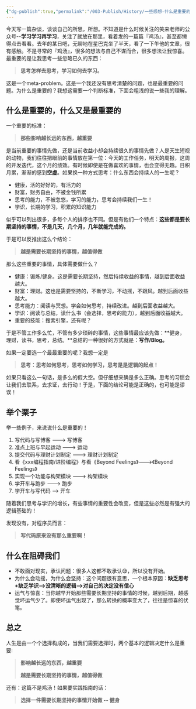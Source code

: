 ```yaml
---
{"dg-publish":true,"permalink":"/003-Publish/History/一些感想-什么是重要的/","title":"一些感想--什么是重要的？","tags":["杂谈","成长"],"created":"2024-12-11T18:09:35.732+08:00","updated":"2024-12-11T18:09:35.732+08:00"}
---
```



今天写一篇杂谈，谈谈自己的所思，所想。不知道是什么时候关注的笑来老师的公众号--**学习学习再学习**，关注了就放在那里，看着发的一篇篇『鸡汤』，甚至都懒得点击看看。去年的某日吧，无聊地在星巴克坐了半天，看了一下午他的文章，很有感触。不是寻常的『鸡汤』，很多的想法与自己不谋而合，很多想法让我惊喜。最重要的是让我思考一些忽略已久的东西：

> **思考怎样去思考，学习如何去学习。**

这是一个meta-problem。这是一个我还没有思考清楚的问题，也是最重要的问题。为什么是重要的？我想这需要一个判断标准，下面会粗浅的说一些我的理解。

## 什么是重要的，什么又是最重要的

一个重要的标准：

> **那些影响越长远的东西，越重要**

是当前重要的事情先做，还是当前收益小却会持续很久的事情先做？人是天生短视的动物，我们往往把眼前的事情放在第一位：今天的工作任务，明天的周报，这周的开发迭代，这个月的绩效。有时候即使是在做喜欢的事情，也会变得无趣。日积月累，渐渐的感到**空虚**。如果换一种方式思考：什么东西会持续人的一生呢？

* 健康，活的好好的，有活力的
* 财富，财务自由，不被金钱所累
* 思考的能力，不被忽悠，学习的能力，思考会持续我们一生！
* 学识，长期的学习，积累的知识能力

似乎可以列出很多，多每个人的排序也不同。但是有他们一个特点：**这些都是要长期坚持的事情，不是几天，几个月，几年就能完成的。**

于是可以反推出这么个结论：

> **越是需要长期坚持的事情，越值得做**

那么这些重要的事情，具体需要做什么？

* 健康：锻炼/健身。这是需要长期坚持，然后持续收益的事情，越到后面收益越大。
* 财富：理财。这也是需要坚持的，不断学习，不动摇，不跟风。越到后面收益越大。
* 思考能力：阅读与冥想。学会如何思考，持续改进。越到后面收益越大。
* 学识：阅读与总结，读什么书（会选择，思考的能力），越到后面收益越大。
* 重要的技能：搜索引擎，还有呢？

于是不管工作多么忙，不管有多少琐碎的事情，这些事情最应该先做：**健身，理财，读书，思考，总结。**总结的一种很好的方式就是：**写作/Blog。**

如果一定要选一个最最重要的呢？我想一定是

> **思考：思考如何思考，思考如何学习，思考是是逻辑的起点！**

如果只看这么一句话，是多么的假大空。但仔细想来确是多么正确。思考的习惯会让我们去联系，去求证，去行动！于是，下面的结论可能是正确的，也可能是谬误！

## 举个栗子
举一些例子，来说说什么是重要的！

1. 写代码与写博客 ---> 写博客
2. 准点上班与早起运动 ---> 运动
3. 提交代码与理财计划制定 ---> 理财计划制定
3. 看《xxx编程指南/进阶编程》与看《Beyond Feelings》--->《Beyond Feelings》
4. 实现一个功能与构架模块 ---> 构架模块
5. 学开车与跑步 ---> 跑步
6. 学开车与写代码 --> 开车

随着我们思考与学识的增长，有些事情的重要性会改变，但是这些必然是有强大的逻辑基础的！

发现没有，对程序员而言：

> **写代码原来没有那么重要啊！**

## 什么在阻碍我们

* 不敢面对现实，承认问题：很多人这都不敢承认😪，所以没有开始。
* 为什么会动摇，为什么会坚持：这个问题很有意思，一个根本原因：**缺乏思考+缺乏学识-->没清晰的逻辑-->对自己的决定没有信心**
* 运气与惊喜：当你越早开始那些需要长期坚持的事情的时候，越到后期，越感觉坏运气少了。即使坏运气出现了，那么转换的概率变大了，往往是惊喜的伏笔。

## 总之
人生是由一个个选择构成的，当我们需要选择时，两个基本的逻辑决定什么是重要:

> **影响越长远的东西，越重要**
> 
> **越是需要长期坚持的事情，越值得做**

还有：这篇不是鸡汤！如果要实践指南的话：

> **选择一件需要长期坚持的事情开始做 -- 健身**
